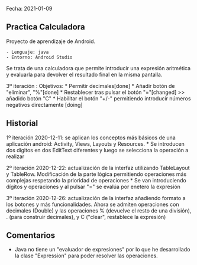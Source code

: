 Fecha: 2021-01-09

## Practica Calculadora 

Proyecto de aprendizaje de Android.

    - Lenguaje: java
    - Entorno: Android Studio

Se trata de una calculadora que permite introducir una expresión aritmética y evaluarla para devolver el resultado final en la misma pantalla.

3º iteración <en proceso>:  Objetivos:
    * Permitir decimales[done]
    * Añadir botón de "eliminar", "%"[done]
    * Restablecer tras pulsar el botón "="[changed] >> añadido botón "C"
    * Habilitar el botón "+/-" permitiendo introducir números negativos directamente [doing]
        

## Historial

1º iteración 2020-12-11: se aplican los conceptos más básicos de una aplicación android: Activity, Views, Layouts y Resources. 
    * Se introducen dos dígitos en dos EditText diferentes y luego se selecciona la operación a realizar
 
2º iteración 2020-12-22: actualización de la interfaz utilizando TableLayout y TableRow. Modificación de la parte lógica permitiendo operaciones más complejas respetando la prioridad de operaciones
    * Se van introduciendo dígitos y operaciones y al pulsar "=" se evalúa por enetero la expresión

3º iteración 2020-12-26: actualización de la interfaz añadiendo formato a los botones y más funcionalidades. Ahora se admiten operaciones con decimales (Double) y las operaciones % (devuelve el resto de una división), . (para construir decimales), y C ("clear", restablece la expresión)


## Comentarios

- Java no tiene un "evaluador de expresiones" por lo que he desarrollado la clase "Expression" para poder resolver las operaciones. 
